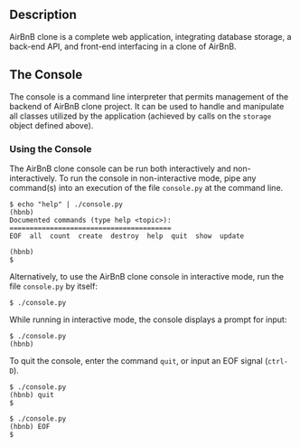 ## Description

AirBnB clone is a complete web application, integrating database storage, a back-end API, and front-end interfacing in a clone of AirBnB.


## The Console

The console is a command line interpreter that permits management of the backend 
of AirBnB clone project. It can be used to handle and manipulate all classes utilized by 
the application (achieved by calls on the `storage` object defined above).

### Using the Console

The AirBnB clone console can be run both interactively and non-interactively. 
To run the console in non-interactive mode, pipe any command(s) into an execution 
of the file `console.py` at the command line.

```
$ echo "help" | ./console.py
(hbnb) 
Documented commands (type help <topic>):
========================================
EOF  all  count  create  destroy  help  quit  show  update

(hbnb) 
$
```

Alternatively, to use the AirBnB clone console in interactive mode, run the 
file `console.py` by itself:

```
$ ./console.py
```

While running in interactive mode, the console displays a prompt for input:

```
$ ./console.py
(hbnb) 
```

To quit the console, enter the command `quit`, or input an EOF signal 
(`ctrl-D`).

```
$ ./console.py
(hbnb) quit
$
```

```
$ ./console.py
(hbnb) EOF
$
```

